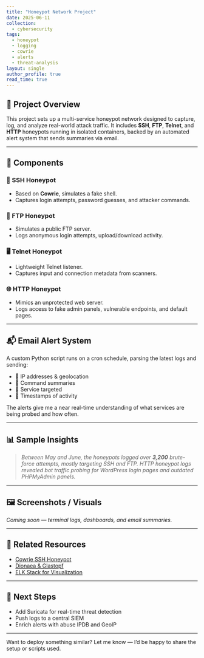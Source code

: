 ```yaml
---
title: "Honeypot Network Project"
date: 2025-06-11
collection: 
  - cybersecurity
tags: 
  - honeypot
  - logging
  - cowrie
  - alerts
  - threat-analysis
layout: single
author_profile: true
read_time: true
---
```


## 🎯 Project Overview

This project sets up a multi-service honeypot network designed to capture, log, and analyze real-world attack traffic. It includes **SSH**, **FTP**, **Telnet**, and **HTTP** honeypots running in isolated containers, backed by an automated alert system that sends summaries via email.

---

## 🧰 Components

### 🔐 SSH Honeypot
- Based on **Cowrie**, simulates a fake shell.
- Captures login attempts, password guesses, and attacker commands.

### 📂 FTP Honeypot
- Simulates a public FTP server.
- Logs anonymous login attempts, upload/download activity.

### 🖥 Telnet Honeypot
- Lightweight Telnet listener.
- Captures input and connection metadata from scanners.

### 🌐 HTTP Honeypot
- Mimics an unprotected web server.
- Logs access to fake admin panels, vulnerable endpoints, and default pages.

---

## 📬 Email Alert System

A custom Python script runs on a cron schedule, parsing the latest logs and sending:
- 📌 IP addresses & geolocation
- 📌 Command summaries
- 📌 Service targeted
- 📌 Timestamps of activity

The alerts give me a near real-time understanding of what services are being probed and how often.

---

## 📊 Sample Insights

> _Between May and June, the honeypots logged over **3,200** brute-force attempts, mostly targeting SSH and FTP. HTTP honeypot logs revealed bot traffic probing for WordPress login pages and outdated PHPMyAdmin panels._

---

## 🖼 Screenshots / Visuals

*Coming soon — terminal logs, dashboards, and email summaries.*

---

## 🔗 Related Resources

- [Cowrie SSH Honeypot](https://github.com/cowrie/cowrie)
- [Dionaea & Glastopf](https://github.com/mushorg)
- [ELK Stack for Visualization](https://www.elastic.co/elk-stack)

---

## 🤖 Next Steps

- Add Suricata for real-time threat detection
- Push logs to a central SIEM
- Enrich alerts with abuse IPDB and GeoIP

---

Want to deploy something similar? Let me know — I’d be happy to share the setup or scripts used.

